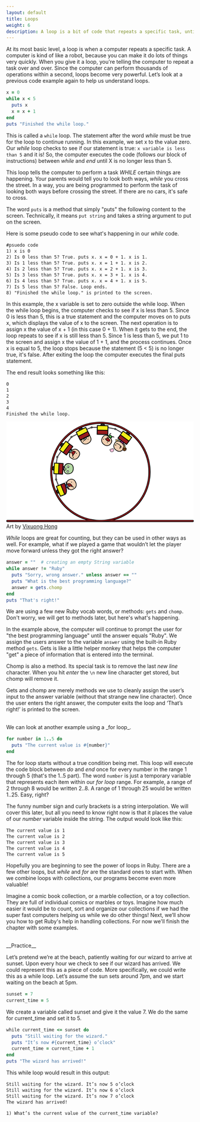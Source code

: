 ```yaml
---
layout: default
title: Loops
weight: 6
description: A loop is a bit of code that repeats a specific task, until we tell it to stop. This chapter explains the basic loop used in programming.
---
```


At its most basic level, a loop is when a computer repeats a specific task. A computer is kind of like a robot, because you can make it do lots of things very quickly. When you give it a loop, you're telling the computer to repeat a task over and over. Since the computer can perform thousands of operations within a second, loops become very powerful. Let’s look at a previous code example again to help us understand loops.

```ruby
x = 0
while x < 5
  puts x
  x = x + 1
end
puts "Finished the while loop."
```

This is called a `while` loop. The statement after the word _while_ must be true for the loop to continue running. In this example, we set x to the value zero. Our _while_ loop checks to see if our statement is true: `x variable is less than 5` and it is! So, the computer executes the code (follows our block of instructions) between _while_ and _end_ until X is no longer less than 5.

This loop tells the computer to perform a task _WHILE_ certain things are happening. Your parents would tell you to look both ways, _while_ you cross the street. In a way, you are being programmed to perform the task of looking both ways before crossing the street. If there are no cars, it's safe to cross.

The word `puts` is a method that simply "puts" the following content to the screen. Technically, it means `put string` and takes a string argument to put on the screen.

Here is some pseudo code to see what's happening in our _while_ code.

```
#psuedo code
1) x is 0
2) Is 0 less than 5? True. puts x. x = 0 + 1. x is 1.
3) Is 1 less than 5? True. puts x. x = 1 + 1. x is 2.
4) Is 2 less than 5? True. puts x. x = 2 + 1. x is 3.
5) Is 3 less than 5? True. puts x. x = 3 + 1. x is 4.
6) Is 4 less than 5? True. puts x. x = 4 + 1. x is 5.
7) Is 5 less than 5? False. Loop ends.
8) "Finished the while loop." is printed to the screen.
```

In this example, the x variable is set to zero outside the while loop. When the while loop begins, the computer checks to see if x is less than 5. Since 0 is less than 5, this is a true statement and the computer moves on to puts x, which displays the value of x to the screen. The next operation is to assign x the value of x + 1 (in this case 0 + 1). When it gets to the end, the loop repeats to see if x is still less than 5. Since 1 is less than 5, we put 1 to the screen and assign x the value of 1 + 1, and the process continues. Once x is equal to 5, the loop stops because the statement (5 < 5) is no longer true, it's false. After exiting the loop the computer executes the final puts statement.

The end result looks something like this:

```
0
1
2
3
4
Finished the while loop.
```

<div class="inline-img">
  <img src="/images/roller-coaster.png" alt="Art by Vixuong Hong"/>
</div>
<div class="credit">
  Art by
  <a href="mailto:vthong1990@gmail.com">Vixuong Hong</a>
</div>

_While_ loops are great for counting, but they can be used in other ways as well. For example, what if we played a game that wouldn’t let the player move forward unless they got the right answer?

```ruby
answer = ""  # creating an empty String variable
while answer != "Ruby"
  puts "Sorry, wrong answer." unless answer == ""
  puts "What is the best programming language?"
  answer = gets.chomp
end
puts "That's right!"
```

We are using a few new Ruby vocab words, or methods: `gets` and `chomp`. Don't worry, we will get to methods later, but here's what's happening.

In the example above, the computer will continue to prompt the user for "the best programming language" until the answer equals "Ruby". We assign the users answer to the variable `answer` using the built-in Ruby method `gets`. Gets is like a little helper monkey that helps the computer "get" a piece of information that is entered into the terminal.

Chomp is also a method. Its special task is to remove the last _new line_ character. When you hit _enter_ the `\n` new line character get stored, but chomp will remove it.

Gets and chomp are merely methods we use to cleanly assign the user’s input to the answer variable (without that strange new line character). Once the user enters the right answer, the computer exits the loop and ‘That’s right!’ is printed to the screen.

<br />
We can look at another example using a _for loop_.

```ruby
for number in 1..5 do
  puts "The current value is #{number}"
end
```

The for loop starts without a true condition being met. This loop will execute the code block between _do_ and _end_ once for every number in the range 1 through 5 (that's the 1..5 part). The word `number` is just a temporary variable that represents each item within our _for loop_ range. For example, a range of 2 through 8 would be written 2..8. A range of 1 through 25 would be written 1..25. Easy, right?

The funny number sign and curly brackets is a string interpolation. We will cover this later, but all you need to know right now is that it places the value of our _number_ variable inside the string. The output would look like this:

```
The current value is 1
The current value is 2
The current value is 3
The current value is 4
The current value is 5
```

Hopefully you are beginning to see the power of loops in Ruby. There are a few other loops, but _while_ and _for_ are the standard ones to start with. When we combine loops with collections, our programs become even more valuable!

Imagine a comic book collection, or a marble collection, or a toy collection. They are full of individual comics or marbles or toys. Imagine how much easier it would be to count, sort and organize our collections if we had the super fast computers helping us while we do other things! Next, we’ll show you how to get Ruby's help in handling collections. For now we'll finish the chapter with some examples.

<br />
__Practice__

Let’s pretend we’re at the beach, patiently waiting for our wizard to arrive at sunset. Upon every hour we check to see if our wizard has arrived. We could represent this as a piece of code. More specifically, we could write this as a while loop. Let’s assume the sun sets around 7pm, and we start waiting on the beach at 5pm.

```ruby
sunset = 7
current_time = 5
```

We create a variable called sunset and give it the value 7. We do the same for current_time and set it to 5.

```ruby
while current_time <= sunset do
  puts "Still waiting for the wizard."
  puts "It’s now #{current_time} o’clock"
  current_time = current_time + 1
end
puts "The wizard has arrived!"
```

This while loop would result in this output:

```
Still waiting for the wizard. It’s now 5 o’clock
Still waiting for the wizard. It’s now 6 o’clock
Still waiting for the wizard. It’s now 7 o’clock
The wizard has arrived!
```

```
1) What’s the current value of the current_time variable?
```
